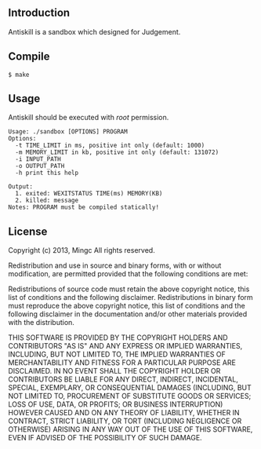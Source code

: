 ## Introduction
Antiskill is a sandbox which designed for Judgement.

## Compile
```
$ make
```

## Usage
Antiskill should be executed with *root* permission.

```
Usage: ./sandbox [OPTIONS] PROGRAM
Options:
  -t TIME_LIMIT in ms, positive int only (default: 1000)
  -m MEMORY_LIMIT in kb, positive int only (default: 131072)
  -i INPUT_PATH
  -o OUTPUT_PATH
  -h print this help

Output:
  1. exited: WEXITSTATUS TIME(ms) MEMORY(KB)
  2. killed: message
Notes: PROGRAM must be compiled statically!
```

## License
Copyright (c) 2013, Mingc
All rights reserved.

Redistribution and use in source and binary forms, with or without modification, are permitted provided that the following conditions are met:

Redistributions of source code must retain the above copyright notice, this list of conditions and the following disclaimer.
Redistributions in binary form must reproduce the above copyright notice, this list of conditions and the following disclaimer in the documentation and/or other materials provided with the distribution.

THIS SOFTWARE IS PROVIDED BY THE COPYRIGHT HOLDERS AND CONTRIBUTORS "AS IS" AND ANY EXPRESS OR IMPLIED WARRANTIES, INCLUDING, BUT NOT LIMITED TO, THE IMPLIED WARRANTIES OF MERCHANTABILITY AND FITNESS FOR A PARTICULAR PURPOSE ARE DISCLAIMED. IN NO EVENT SHALL THE COPYRIGHT HOLDER OR CONTRIBUTORS BE LIABLE FOR ANY DIRECT, INDIRECT, INCIDENTAL, SPECIAL, EXEMPLARY, OR CONSEQUENTIAL DAMAGES (INCLUDING, BUT NOT LIMITED TO, PROCUREMENT OF SUBSTITUTE GOODS OR SERVICES; LOSS OF USE, DATA, OR PROFITS; OR BUSINESS INTERRUPTION) HOWEVER CAUSED AND ON ANY THEORY OF LIABILITY, WHETHER IN CONTRACT, STRICT LIABILITY, OR TORT (INCLUDING NEGLIGENCE OR OTHERWISE) ARISING IN ANY WAY OUT OF THE USE OF THIS SOFTWARE, EVEN IF ADVISED OF THE POSSIBILITY OF SUCH DAMAGE.

